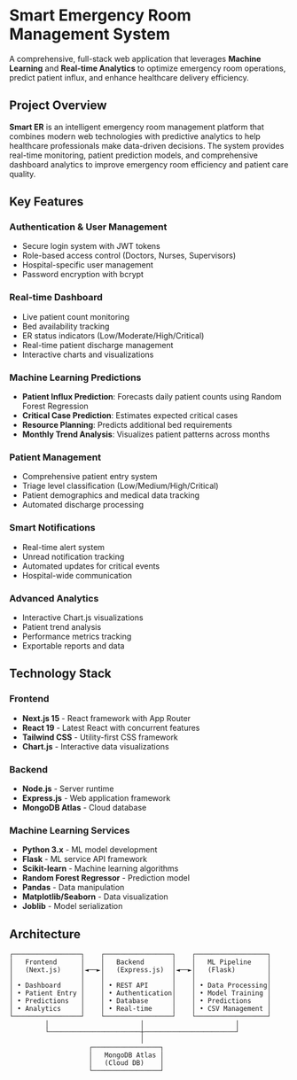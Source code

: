 # Smart Emergency Room Management System

A comprehensive, full-stack web application that leverages **Machine Learning** and **Real-time Analytics** to optimize emergency room operations, predict patient influx, and enhance healthcare delivery efficiency.

## Project Overview

**Smart ER** is an intelligent emergency room management platform that combines modern web technologies with predictive analytics to help healthcare professionals make data-driven decisions. The system provides real-time monitoring, patient prediction models, and comprehensive dashboard analytics to improve emergency room efficiency and patient care quality.

## Key Features

### Authentication & User Management
- Secure login system with JWT tokens
- Role-based access control (Doctors, Nurses, Supervisors)
- Hospital-specific user management
- Password encryption with bcrypt

### Real-time Dashboard
- Live patient count monitoring
- Bed availability tracking
- ER status indicators (Low/Moderate/High/Critical)
- Real-time patient discharge management
- Interactive charts and visualizations

### Machine Learning Predictions
- **Patient Influx Prediction**: Forecasts daily patient counts using Random Forest Regression
- **Critical Case Prediction**: Estimates expected critical cases
- **Resource Planning**: Predicts additional bed requirements
- **Monthly Trend Analysis**: Visualizes patient patterns across months

### Patient Management
- Comprehensive patient entry system
- Triage level classification (Low/Medium/High/Critical)
- Patient demographics and medical data tracking
- Automated discharge processing

### Smart Notifications
- Real-time alert system
- Unread notification tracking
- Automated updates for critical events
- Hospital-wide communication

### Advanced Analytics
- Interactive Chart.js visualizations
- Patient trend analysis
- Performance metrics tracking
- Exportable reports and data

## Technology Stack

### Frontend
- **Next.js 15** - React framework with App Router
- **React 19** - Latest React with concurrent features
- **Tailwind CSS** - Utility-first CSS framework
- **Chart.js** - Interactive data visualizations

### Backend
- **Node.js** - Server runtime
- **Express.js** - Web application framework
- **MongoDB Atlas** - Cloud database

### Machine Learning Services
- **Python 3.x** - ML model development
- **Flask** - ML service API framework
- **Scikit-learn** - Machine learning algorithms
- **Random Forest Regressor** - Prediction model
- **Pandas** - Data manipulation
- **Matplotlib/Seaborn** - Data visualization
- **Joblib** - Model serialization
  
## Architecture

```
┌─────────────────┐    ┌─────────────────┐    ┌──────────────────┐
│   Frontend      │    │   Backend       │    │   ML Pipeline    │
│   (Next.js)     │◄──►│   (Express.js)  │◄──►│   (Flask)        │
│                 │    │                 │    │                  │
│ • Dashboard     │    │ • REST API      │    │ • Data Processing│
│ • Patient Entry │    │ • Authentication│    │ • Model Training │
│ • Predictions   │    │ • Database      │    │ • Predictions    │
│ • Analytics     │    │ • Real-time     │    │ • CSV Management │
└─────────────────┘    └─────────────────┘    └──────────────────┘
         │                       │                       │
         └───────────────────────┼───────────────────────┘
                                 │
                    ┌─────────────────┐
                    │   MongoDB Atlas │
                    │   (Cloud DB)    │
                    └─────────────────┘
```
